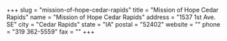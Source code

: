 +++
slug = "mission-of-hope-cedar-rapids"
title = "Mission of Hope Cedar Rapids"
name = "Mission of Hope Cedar Rapids"
address = "1537 1st Ave. SE"
city = "Cedar Rapids"
state = "IA"
postal = "52402"
website = ""
phone = "319 362-5559"
fax = ""
+++
